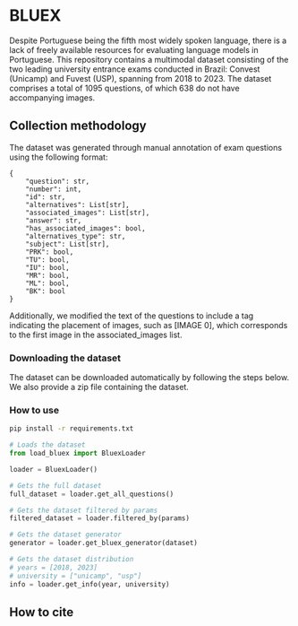 # BLUEX

Despite Portuguese being the fifth most widely spoken language, there is a lack of freely available resources for evaluating language models in Portuguese. This repository contains a multimodal dataset consisting of the two leading university entrance exams conducted in Brazil: Convest (Unicamp) and Fuvest (USP), spanning from 2018 to 2023. The dataset comprises a total of 1095 questions, of which 638 do not have accompanying images.

## Collection methodology

The dataset was generated through manual annotation of exam questions using the following format:

```
{
    "question": str,
    "number": int,
    "id": str,
    "alternatives": List[str],
    "associated_images": List[str],
    "answer": str,
    "has_associated_images": bool,
    "alternatives_type": str,
    "subject": List[str],
    "PRK": bool,
    "TU": bool,
    "IU": bool,
    "MR": bool,
    "ML": bool,
    "BK": bool
}
```
Additionally, we modified the text of the questions to include a tag indicating the placement of images, such as [IMAGE 0], which corresponds to the first image in the associated_images list.

### Downloading the dataset

The dataset can be downloaded automatically by following the steps below. We also provide a zip file containing the dataset.

### How to use

```bash
pip install -r requirements.txt
```

```Python
# Loads the dataset
from load_bluex import BluexLoader

loader = BluexLoader()

# Gets the full dataset
full_dataset = loader.get_all_questions()

# Gets the dataset filtered by params
filtered_dataset = loader.filtered_by(params)

# Gets the dataset generator
generator = loader.get_bluex_generator(dataset)

# Gets the dataset distribution
# years = [2018, 2023]
# university = ["unicamp", "usp"]
info = loader.get_info(year, university)
```

## How to cite